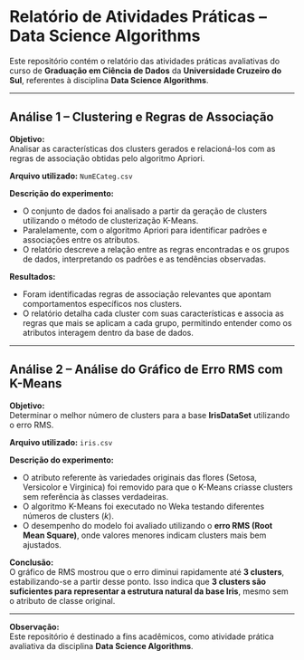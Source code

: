 # Relatório de Atividades Práticas – Data Science Algorithms

Este repositório contém o relatório das atividades práticas avaliativas do curso de **Graduação em Ciência de Dados** da **Universidade Cruzeiro do Sul**, referentes à disciplina **Data Science Algorithms**.

---

## Análise 1 – Clustering e Regras de Associação

**Objetivo:**  
Analisar as características dos clusters gerados e relacioná-los com as regras de associação obtidas pelo algoritmo Apriori.

**Arquivo utilizado:** `NumECateg.csv`  

**Descrição do experimento:**  
- O conjunto de dados foi analisado a partir da geração de clusters utilizando o método de clusterização K-Means.
- Paralelamente, com o algoritmo Apriori para identificar padrões e associações entre os atributos.  
- O relatório descreve a relação entre as regras encontradas e os grupos de dados, interpretando os padrões e as tendências observadas.  

**Resultados:**  
- Foram identificadas regras de associação relevantes que apontam comportamentos específicos nos clusters.  
- O relatório detalha cada cluster com suas características e associa as regras que mais se aplicam a cada grupo, permitindo entender como os atributos interagem dentro da base de dados.
---

## Análise 2 – Análise do Gráfico de Erro RMS com K-Means

**Objetivo:**  
Determinar o melhor número de clusters para a base **IrisDataSet** utilizando o erro RMS.

**Arquivo utilizado:** `iris.csv`  

**Descrição do experimento:**  
- O atributo referente às variedades originais das flores (Setosa, Versicolor e Virginica) foi removido para que o K-Means criasse clusters sem referência às classes verdadeiras.  
- O algoritmo K-Means foi executado no Weka testando diferentes números de clusters (*k*).  
- O desempenho do modelo foi avaliado utilizando o **erro RMS (Root Mean Square)**, onde valores menores indicam clusters mais bem ajustados.

**Conclusão:**  
O gráfico de RMS mostrou que o erro diminui rapidamente até **3 clusters**, estabilizando-se a partir desse ponto. Isso indica que **3 clusters são suficientes para representar a estrutura natural da base Iris**, mesmo sem o atributo de classe original.

---

**Observação:**  
Este repositório é destinado a fins acadêmicos, como atividade prática avaliativa da disciplina **Data Science Algorithms**.

